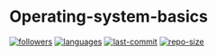 # Operating-system-basics
[![followers](https://img.shields.io/github/followers/VrajGohil?label=Follow&style=social  
)](https://github.com/VrajGohil/Operating-system-basics/blob/master/README.md) [![languages](https://img.shields.io/github/languages/top/VrajGohil/Operating-system-basics)](https://github.com/VrajGohil/Operating-system-basics/blob/master/README.md) [![last-commit](
https://img.shields.io/github/last-commit/VrajGohil/Operating-system-basics?style=plastic  
)](https://github.com/VrajGohil/Operating-system-basics/blob/master/README.md) [![repo-size](
https://img.shields.io/github/repo-size/VrajGohil/Operating-system-basics  
)](https://github.com/VrajGohil/Operating-system-basics/blob/master/README.md)

